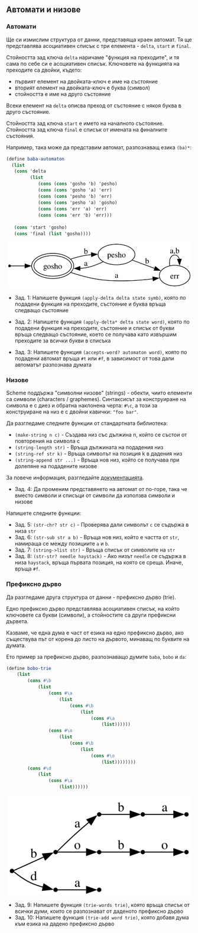 ## Автомати и низове

### Автомати
Ще си измислим структура от данни, представяща краен автомат.
Тя ще представлява асоциативен списък с три елемента - `delta`,
`start` и `final`.

Стойността зад ключа `delta` наричаме "функция на преходите",
и тя сама по себе си е асоциативен списък.
Ключовете на функцията на преходите са двойки, където:

- първият елемент на двойката-ключ е име на състояние
- вторият елемент на двойката-ключ е буква (символ)
- стойността е име на друго състояние

Всеки елемент на `delta` описва преход от състояние с някоя буква
в друго състояние.

Стойността зад ключа `start` е името на началното състояние.
Стойността зад ключа `final` е списък от имената на финалните състояния.

Например, така може да представим автомат, разпознаващ езика `(ba)*`:

```scheme
(define baba-automaton
  (list
   (cons 'delta
         (list
            (cons (cons 'gosho 'b) 'pesho)
            (cons (cons 'gosho 'a) 'err)
            (cons (cons 'pesho 'b) 'err)
            (cons (cons 'pesho 'a) 'gosho)
            (cons (cons 'err 'a) 'err)
            (cons (cons 'err 'b) 'err)))

   (cons 'start 'gosho)
   (cons 'final (list 'gosho))))
```

![](img/baba.svg)

- Зад. 1: Напишете функция `(apply-delta delta state symb)`, която по подадени
функция на преходите, състояние и буква връща следващо състояние

- Зад. 2: Напишете функция `(apply-delta* delta state word)`, която по подадени
функция на преходите, състояние и списък от букви връща следващо състояние,
което се получава като извършим преходите за всички букви в списъка

- Зад. 3: Напишете функция `(accepts-word? automaton word)`, която по подадени
автомат връща `#t` или `#f`, в зависимост от това дали автоматът разпознава думата


### Низове

Scheme поддържа "символни низове" (strings) - обекти, чиито елементи са символи (characters / graphemes).
Синтаксисът за конструиране на символа е с диез и обратна наклонена черта: `#\c`, а този
за конструиране на низ е с двойни кавички: `"foo bar"`.

Да разгледаме следните функции от стандартната библиотека:

- `(make-string n c)` - Създава низ със дължина n, който се състои от повторения на символа c
- `(string-length str)` - Връща дължината на подадения низ
- `(string-ref str k)` - Връща символът на позиция k в дадения низ
- `(string-append str ...)` - Връща нов низ, който се получава при долепяне на подадените низове

За повече информация, разгледайте [документацията](https://schemers.org/Documents/Standards/R5RS/HTML/r5rs-Z-H-2.html#%_toc_%_sec_6.3.5).

- Зад. 4: Да променим представянето на автомат от по-горе, така че вместо символи и списъци от символи
да използва символи и низове

Напишете следните функции:

- Зад. 5: `(str-chr? str c)` - Проверява дали символът `c` се съдържа в низа `str`
- Зад. 6: `(str-sub str a b)` - Връща нов низ, който е частта от `str`, намираща се между позициите `a` и `b`.
- Зад. 7: `(string->list str)` - Връща списък от символите на `str`
- Зад. 8: `(str-str? needle haystack)` - Ако низът `needle` се съдържа в низа `haystack`, връща първата позиция, на която се среща. Иначе, връща `#f`.


### Префиксно дърво

Да разгледаме друга структура от данни - префиксно дърво (trie).

Едно префиксно дърво представлява асоциативен списък, на който ключовете са букви (символи),
а стойностите са други префиксни дървета.

Казваме, че една дума е част от езика на едно префиксно дърво, ако съществува път от корена
до листо на дървото, минаващ по буквите на думата.

Ето пример за префиксно дърво, разпознаващо думите `baba`, `bobo` и `da`:
```scheme
(define bobo-trie
    (list
        (cons #\b
            (list
                (cons #\a
                    (list
                        (cons #\b
                            (list
                                (cons #\a
                                    (list))))))
                (cons #\o
                    (list
                        (cons #\b
                            (list
                                (cons #\o
                                    (list))))))))
        (cons #\d
            (list
                (cons #\a
                    (list))))))
```
![](img/beb.svg)

- Зад. 9: Напишете функция `(trie-words trie)`, която връща списък от всички думи,
които се разпознават от даденото префиксно дърво
- Зад. 10: Напишете функция `(trie-add word trie)`, която добавя дума към езика на
дадено префиксно дърво

